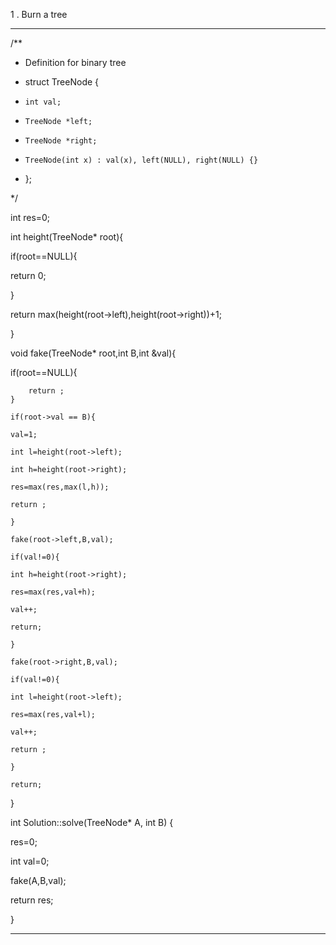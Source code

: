 1 . Burn a tree
<hr>


/**

* Definition for binary tree

* struct TreeNode {

*     int val;

*     TreeNode *left;

*     TreeNode *right;

*     TreeNode(int x) : val(x), left(NULL), right(NULL) {}

* };

*/

int res=0;

int height(TreeNode* root){

if(root==NULL){

return 0;

}

return max(height(root->left),height(root->right))+1;

}

void fake(TreeNode* root,int B,int &val){

if(root==NULL){
    
        return ;
    }
    
    if(root->val == B){
    
    val=1;
    
    int l=height(root->left);
    
    int h=height(root->right);
    
    res=max(res,max(l,h));
    
    return ;
    
    }
    
    fake(root->left,B,val);
    
    if(val!=0){
    
    int h=height(root->right);
    
    res=max(res,val+h);
    
    val++;
    
    return;
    
    }
    
    fake(root->right,B,val);
    
    if(val!=0){
    
    int l=height(root->left);
    
    res=max(res,val+l);
    
    val++;
    
    return ;
    
    }
    
    return;



}

int Solution::solve(TreeNode* A, int B) {

res=0;

int val=0;

fake(A,B,val);

return res;

}

<hr>



